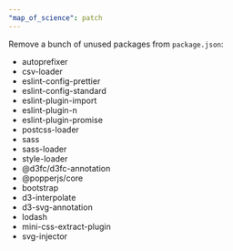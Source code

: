 ```yaml
---
"map_of_science": patch
---
```


Remove a bunch of unused packages from `package.json`:

- autoprefixer
- csv-loader
- eslint-config-prettier
- eslint-config-standard
- eslint-plugin-import
- eslint-plugin-n
- eslint-plugin-promise
- postcss-loader
- sass
- sass-loader
- style-loader
- @d3fc/d3fc-annotation
- @popperjs/core
- bootstrap
- d3-interpolate
- d3-svg-annotation
- lodash
- mini-css-extract-plugin
- svg-injector
